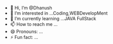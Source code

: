 - 👋 Hi, I’m @Dhanush
- 👀 I’m interested in ...Coding,WEBDevelopMent
- 🌱 I’m currently learning ...JAVA FullStack
- 📫 How to reach me ...
- 😄 Pronouns: ...
- ⚡ Fun fact: ...

<!---
Dhanushremo/Dhanushremo is a ✨ special ✨ repository because its `README.md` (this file) appears on your GitHub profile.
You can click the Preview link to take a look at your changes.
--->

